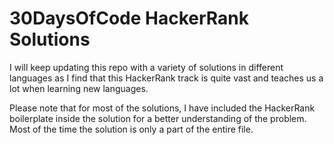 # 30DaysOfCode HackerRank Solutions

I will keep updating this repo with a variety of solutions in different languages as I find that this HackerRank track is quite vast and teaches us a lot when learning new languages.

Please note that for most of the solutions, I have included the HackerRank boilerplate inside the solution for a better understanding of the problem. Most of the time the solution is only a part of the entire file.
